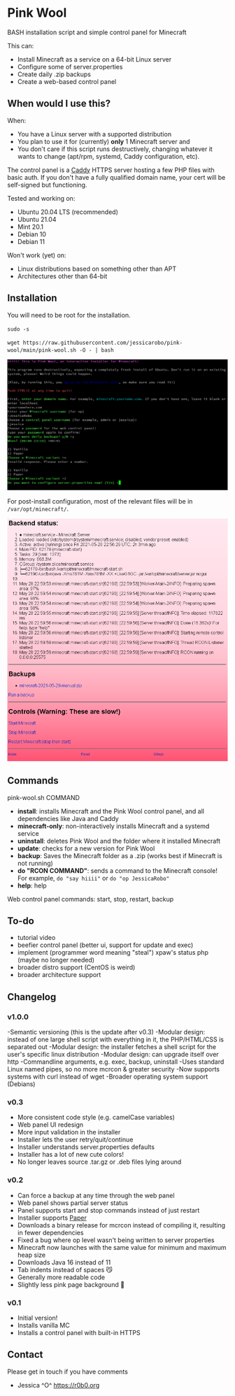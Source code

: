 # Pink Wool
BASH installation script and simple control panel for Minecraft

This can:
- Install Minecraft as a service on a 64-bit Linux server
- Configure some of server.properties
- Create daily .zip backups
- Create a web-based control panel

## When would I use this?
When:
- You have a Linux server with a supported distribution
- You plan to use it for (currently) **only** 1 Minecraft server and 
- You don't care if this script runs destructively, changing whatever it wants to change (apt/rpm, systemd, Caddy configuration, etc). 

The control panel is a [Caddy](https://caddyserver.com) HTTPS server hosting a few PHP files with basic auth. If you don't have a fully qualified domain name, your cert will be self-signed but functioning.

Tested and working on:
- Ubuntu 20.04 LTS (recommended)
- Ubuntu 21.04
- Mint 20.1
- Debian 10
- Debian 11

Won't work (yet) on:
- Linux distributions based on something other than APT
- Architectures other than 64-bit

## Installation

You will need to be root for the installation.

`sudo -s`

`wget https://raw.githubusercontent.com/jessicarobo/pink-wool/main/pink-wool.sh -O - | bash`


![pink-wool installer](pink-wool-install.png)

For post-install configuration, most of the relevant files will be in `/var/opt/minecraft/`.

![pink-wool admin panel](pink-wool-panel.png)

## Commands

pink-wool.sh COMMAND

- **install**: installs Minecraft and the Pink Wool control panel, and all dependencies like Java and Caddy
- **minecraft-only**: non-interactively installs Minecraft and a systemd service
- **uninstall**: deletes Pink Wool and the folder where it installed Minecraft
- **update**: checks for a new version for Pink Wool
- **backup**: Saves the Minecraft folder as a .zip (works best if Minecraft is not running)
- **do "RCON COMMAND"**: sends a command to the Minecraft console! For example, `do "say hiiii"` or `do "op JessicaRobo"`
- **help**: help

Web control panel commands: start, stop, restart, backup

## To-do

- tutorial video
- beefier control panel (better ui, support for update and exec)
- implement (programmer word meaning "steal") xpaw's status php (maybe no longer needed)
- broader distro support (CentOS is weird)
- broader architecture support

## Changelog

### v1.0.0
-Semantic versioning (this is the update after v0.3)
-Modular design: instead of one large shell script with everything in it, the PHP/HTML/CSS is separated out
-Modular design: the installer fetches a shell script for the user's specific linux distribution
-Modular design: can upgrade itself over http
-Commandline arguments, e.g. exec, backup, uninstall
-Uses standard Linux named pipes, so no more mcrcon & greater security
-Now supports systems with curl instead of wget
-Broader operating system support (Debians)

### v0.3
- More consistent code style (e.g. camelCase variables)
- Web panel UI redesign
- More input validation in the installer
- Installer lets the user retry/quit/continue
- Installer understands server.properties defaults
- Installer has a lot of new cute colors!
- No longer leaves source .tar.gz or .deb files lying around

### v0.2
- Can force a backup at any time through the web panel
- Web panel shows partial server status
- Panel supports start and stop commands instead of just restart
- Installer supports [Paper](https://papermc.io)
- Downloads a binary release for mcrcon instead of compiling it, resulting in fewer dependencies
- Fixed a bug where op level wasn't being written to server properties
- Minecraft now launches with the same value for minimum and maximum heap size
- Downloads Java 16 instead of 11
- Tab indents instead of spaces 😼
- Generally more readable code
- Slightly less pink page background 🌸

### v0.1
- Initial version!
- Installs vanilla MC
- Installs a control panel with built-in HTTPS

## Contact
Please get in touch if you have comments 
- Jessica ^O^ https://r0b0.org
